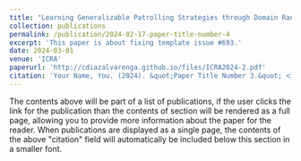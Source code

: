 ```yaml
---
title: "Learning Generalizable Patrolling Strategies through Domain Randomization of Attacker Behaviors"
collection: publications
permalink: /publication/2024-02-17-paper-title-number-4
excerpt: 'This paper is about fixing template issue #693.'
date: 2024-03-01
venue: 'ICRA'
paperurl: 'http://cdiazalvarenga.github.io/files/ICRA2024-2.pdf'
citation: 'Your Name, You. (2024). &quot;Paper Title Number 3.&quot; <i>GitHub Journal of Bugs</i>. 1(3).'
---
```


The contents above will be part of a list of publications, if the user clicks the link for the publication than the contents of section will be rendered as a full page, allowing you to provide more information about the paper for the reader. When publications are displayed as a single page, the contents of the above "citation" field will automatically be included below this section in a smaller font.
